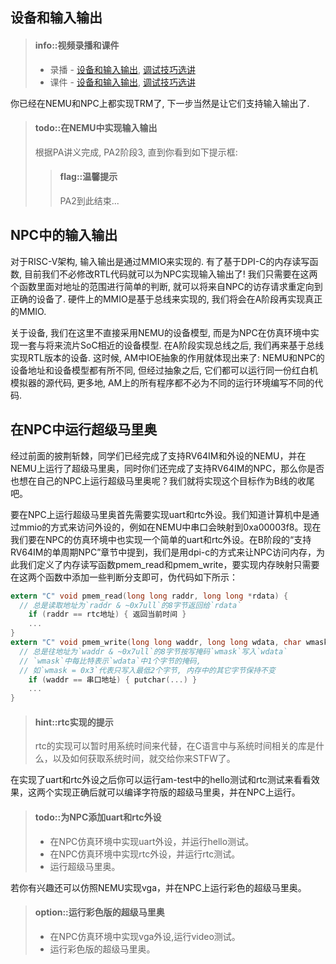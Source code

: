 ## 设备和输入输出

> #### info::视频录播和课件
> * 录播 - [设备和输入输出](https://www.bilibili.com/video/BV1jg411p7vX/), [调试技巧选讲](https://www.bilibili.com/video/BV1pG4y1R7ay/)
> * 课件 - [设备和输入输出](https://ysyx.oscc.cc/slides/2205/13.html#/), [调试技巧选讲](https://ysyx.oscc.cc/slides/2205/14.html#/)

你已经在NEMU和NPC上都实现TRM了, 下一步当然是让它们支持输入输出了.

> #### todo::在NEMU中实现输入输出
> 根据PA讲义完成, PA2阶段3, 直到你看到如下提示框:
> > #### flag::温馨提示
> > PA2到此结束...

## NPC中的输入输出

对于RISC-V架构, 输入输出是通过MMIO来实现的.
有了基于DPI-C的内存读写函数, 目前我们不必修改RTL代码就可以为NPC实现输入输出了!
我们只需要在这两个函数里面对地址的范围进行简单的判断, 就可以将来自NPC的访存请求重定向到正确的设备了.
硬件上的MMIO是基于总线来实现的, 我们将会在A阶段再实现真正的MMIO.

关于设备, 我们在这里不直接采用NEMU的设备模型, 而是为NPC在仿真环境中实现一套与将来流片SoC相近的设备模型.
在A阶段实现总线之后, 我们再来基于总线实现RTL版本的设备.
这时候, AM中IOE抽象的作用就体现出来了: NEMU和NPC的设备地址和设备模型都有所不同,
但经过抽象之后, 它们都可以运行同一份红白机模拟器的源代码,
更多地, AM上的所有程序都不必为不同的运行环境编写不同的代码.

## 在NPC中运行超级马里奥

经过前面的披荆斩棘，同学们已经完成了支持RV64IM和外设的NEMU，并在NEMU上运行了超级马里奥，同时你们还完成了支持RV64IM的NPC，那么你是否也想在自己的NPC上运行超级马里奥呢？我们就将实现这个目标作为B线的收尾吧。

要在NPC上运行超级马里奥首先需要实现uart和rtc外设。我们知道计算机中是通过mmio的方式来访问外设的，例如在NEMU中串口会映射到0xa00003f8。现在我们要在NPC的仿真环境中也实现一个简单的uart和rtc外设。在B阶段的“支持RV64IM的单周期NPC”章节中提到，我们是用dpi-c的方式来让NPC访问内存，为此我们定义了内存读写函数pmem_read和pmem_write，要实现内存映射只需要在这两个函数中添加一些判断分支即可，伪代码如下所示：
```c
extern "C" void pmem_read(long long raddr, long long *rdata) {
  // 总是读取地址为`raddr & ~0x7ull`的8字节返回给`rdata`
    if (raddr == rtc地址) { 返回当前时间 }
    ...
}
extern "C" void pmem_write(long long waddr, long long wdata, char wmask) {
  // 总是往地址为`waddr & ~0x7ull`的8字节按写掩码`wmask`写入`wdata`
  // `wmask`中每比特表示`wdata`中1个字节的掩码,
  // 如`wmask = 0x3`代表只写入最低2个字节, 内存中的其它字节保持不变
    if (waddr == 串口地址) { putchar(...) }
    ...
}
```

<!-- -->
> #### hint::rtc实现的提示
> rtc的实现可以暂时用系统时间来代替，在C语言中与系统时间相关的库是什么，以及如何获取系统时间，就交给你来STFW了。

在实现了uart和rtc外设之后你可以运行am-test中的hello测试和rtc测试来看看效果，这两个实现正确后就可以编译字符版的超级马里奥，并在NPC上运行。

<!-- -->
> #### todo::为NPC添加uart和rtc外设
> * 在NPC仿真环境中实现uart外设，并运行hello测试。
> * 在NPC仿真环境中实现rtc外设，并运行rtc测试。
> * 运行超级马里奥。

若你有兴趣还可以仿照NEMU实现vga，并在NPC上运行彩色的超级马里奥。

<!-- -->
> #### option::运行彩色版的超级马里奥
> * 在NPC仿真环境中实现vga外设,运行video测试。
> * 运行彩色版的超级马里奥。
